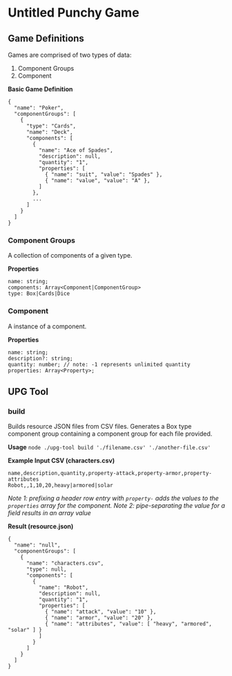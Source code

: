 # Untitled Punchy Game

## Game Definitions
Games are comprised of two types of data:
1. Component Groups
2. Component

**Basic Game Definition**
```
{
  "name": "Poker",
  "componentGroups": [
    {
      "type": "Cards",
      "name": "Deck",
      "components": [
        {
          "name": "Ace of Spades",
          "description": null,
          "quantity": "1",
          "properties": [
            { "name": "suit", "value": "Spades" },
            { "name": "value", "value": "A" },
          ]
        },
        ...
      ]
    }
  ]
}
```

### Component Groups
A collection of components of a given type.

**Properties**
```
name: string;
components: Array<Component|ComponentGroup>
type: Box|Cards|Dice
```

### Component
A instance of a component.

**Properties**
```
name: string;
description?: string;
quantity: number; // note: -1 represents unlimited quantity
properties: Array<Property>;
```

## UPG Tool

### build

Builds resource JSON files from CSV files. Generates a Box type component group containing a component group for each file provided.

**Usage**
`node ./upg-tool build './filename.csv' './another-file.csv'`

**Example Input CSV (characters.csv)**
```
name,description,quantity,property-attack,property-armor,property-attributes
Robot,,1,10,20,heavy|armored|solar
```
_Note 1: prefixing a header row entry with `property-` adds the values to the `properties` array for the component._
_Note 2: pipe-separating the value for a field results in an array value_

**Result (resource.json)**
```
{
  "name": "null",
  "componentGroups": [
    {
      "name": "characters.csv",
      "type": null,
      "components": [
        {
          "name": "Robot",
          "description": null,
          "quantity": "1",
          "properties": [
            { "name": "attack", "value": "10" },
            { "name": "armor", "value": "20" },
            { "name": "attributes", "value": [ "heavy", "armored", "solar" ] }
          ]
        }
      ]
    }
  ]
}
```
